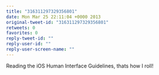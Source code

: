 ```yaml
---
title: "316311297329356801"
date: Mon Mar 25 22:11:04 +0000 2013
original-tweet-id: "316311297329356801"
retweets: 0
favorites: 0
reply-tweet-id: ""
reply-user-id: ""
reply-user-screen-name: ""
---
```

Reading the iOS Human Interface Guidelines, thats how I roll!
